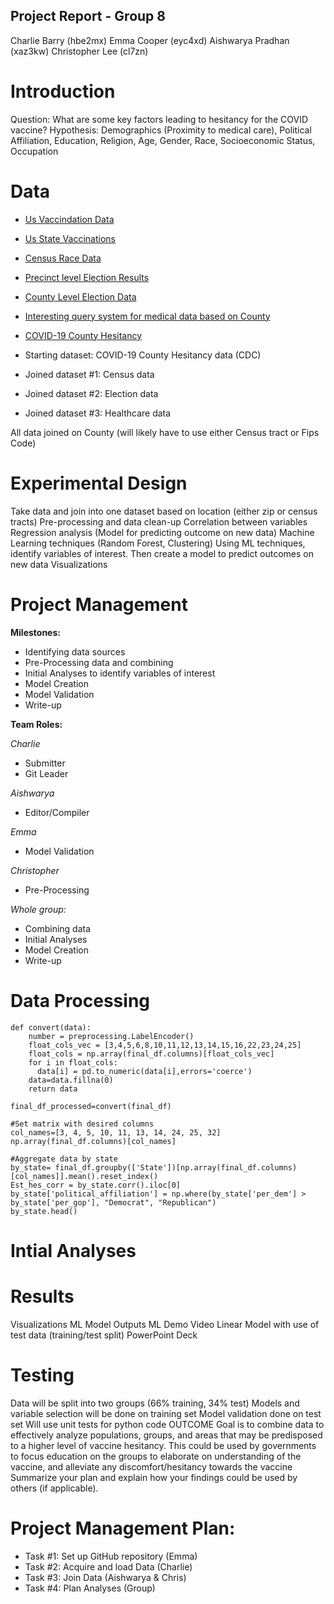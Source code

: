 ## Project Report - Group 8 
Charlie Barry (hbe2mx)
Emma Cooper (eyc4xd)
Aishwarya Pradhan (xaz3kw)
Christopher Lee (cl7zn)

# Introduction

Question: What are some key factors leading to hesitancy for the COVID vaccine?
Hypothesis: Demographics (Proximity to medical care), Political Affiliation, Education, Religion, Age, Gender, Race, Socioeconomic Status, Occupation

# Data
- [Us Vaccindation Data](https://github.com/owid/covid-19-data/tree/master/public/data/vaccinations/#united-states-vaccination-data)
- [Us State Vaccinations](https://ourworldindata.org/us-states-vaccinations)
- [Census Race Data](https://data.census.gov/cedsci/table?q=United%20States&t=Race%20and%20Ethnicity&tid=DECENNIALPL2020.P2)
- [Precinct level Election Results](https://dataverse.harvard.edu/dataset.xhtml?persistentId=doi:10.7910/DVN/NH5S2I)
- [County Level Election Data](https://github.com/tonmcg/US_County_Level_Election_Results_08-20/blob/master/2016_US_County_Level_Presidential_Results.csv)
- [Interesting query system for medical data based on County](https://hcupnet.ahrq.gov/#setup)
- [COVID-19 County Hesitancy](https://data.cdc.gov/Vaccinations/COVID-19-County-Hesitancy/c4bi-8ytd)

- Starting dataset: COVID-19 County Hesitancy data (CDC)
- Joined dataset #1: Census data
- Joined dataset #2: Election data
- Joined dataset #3: Healthcare data

All data joined on County (will likely have to use either Census tract or Fips Code)

# Experimental Design
Take data and join into one dataset based on location (either zip or census tracts)
Pre-processing and data clean-up
Correlation between variables
Regression analysis (Model for predicting outcome on new data)
Machine Learning techniques (Random Forest, Clustering)
Using ML techniques, identify variables of interest. Then create a model to predict outcomes on new data
Visualizations

# Project Management
**Milestones:**
- Identifying data sources
- Pre-Processing data and combining
- Initial Analyses to identify variables of interest
- Model Creation
- Model Validation
- Write-up

**Team Roles:**

_Charlie_
- Submitter
- Git Leader


_Aishwarya_
- Editor/Compiler


_Emma_
- Model Validation


_Christopher_
- Pre-Processing 


_Whole group:_

- Combining data
- Initial Analyses
- Model Creation
- Write-up

# Data Processing
```
def convert(data):
    number = preprocessing.LabelEncoder()
    float_cols_vec = [3,4,5,6,8,10,11,12,13,14,15,16,22,23,24,25]
    float_cols = np.array(final_df.columns)[float_cols_vec]
    for i in float_cols:
      data[i] = pd.to_numeric(data[i],errors='coerce')
    data=data.fillna(0)
    return data

final_df_processed=convert(final_df)

#Set matrix with desired columns
col_names=[3, 4, 5, 10, 11, 13, 14, 24, 25, 32]
np.array(final_df.columns)[col_names]

#Aggregate data by state
by_state= final_df.groupby(['State'])[np.array(final_df.columns)[col_names]].mean().reset_index()
Est_hes_corr = by_state.corr().iloc[0]
by_state['political_affiliation'] = np.where(by_state['per_dem'] > by_state['per_gop'], "Democrat", "Republican")
by_state.head()
```

# Intial Analyses



# Results
Visualizations
ML Model Outputs
ML Demo Video
Linear Model with use of test data (training/test split)
PowerPoint Deck

# Testing
Data will be split into two groups (66% training, 34% test)
Models and variable selection will be done on training set
Model validation done on test set
Will use unit tests for python code
OUTCOME
Goal is to combine data to effectively analyze populations, groups, and areas that may be predisposed to a higher level of vaccine hesitancy.
This could be used by governments to focus education on the groups to elaborate on understanding of the vaccine, and alleviate any discomfort/hesitancy towards the vaccine
Summarize your plan and explain how your findings could be used by others (if applicable).


# Project Management Plan:

- Task #1: Set up GitHub repository (Emma)
- Task #2: Acquire and load Data (Charlie)
- Task #3: Join Data (Aishwarya & Chris)
- Task #4: Plan Analyses (Group)

